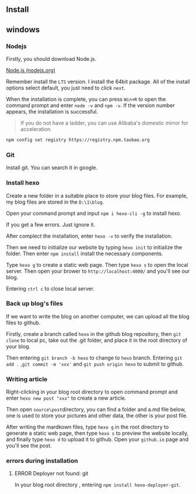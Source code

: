 ## Install

## windows

### Nodejs

Firstly, you should download Node.js.

[Node.js (nodejs.org)](https://nodejs.org/en/)

Remember install the `LTS` version. I install the 64bit package. All of the install options select default, you just need to click `next`.

When the installation is complete, you can press `Win+R` to open the command prompt and enter `node -v` and `npm -v`. If the version number appears, the installation is successful.

> If you do not have a ladder, you can use Alibaba's domestic mirror for acceleration.

```bash
npm config set registry https://registry.npm.taobao.org
```

### Git

Install git. You can search it in google.

### Install hexo

Create a new folder in a suitable place to store your blog files. For example, my blog files are stored in the `D:\1\blog`.

Open your command prompt and input `npm i hexo-cli -g` to install hexo.

If you get a few errors. Just ignore it.

After complect the installation, enter `hexo -v` to verify the installation.

Then we need to initialize our website by typing `hexo init` to initialize the folder. Then enter `npm install` install the necessary components.

Type `hexo g` to create a static web page. Then type `hexo s` to open the local server. Then open your brower to `http://localhost:4000/` and you'll see our blog.

Entering `ctrl c` to close local server.

### Back up blog's files

If we want to write the blog on another computer, we can upload all the blog files to github.

Firstly, create a branch called `hexo` in the github blog repository, then `git clone` to local pc, take out the .git folder, and place it in the root directory of your blog.

Then entering `git branch -b hexo` to change to `hexo` branch. Entering `git add .` ,`git commit -m 'xxx'` and `git push origin hexo` to submit to github.

### Writing article

Right-clicking in your blog root directory to open command prompt and enter `hexo new post "xxx"` to create a new article.

Then open `source\post`directory, you can find a folder and a.md file below, one is used to store your pictures and other data, the other is your post file.

After writing the mardkown files, type `hexo g` in the root directory to generate a static web page, then type `hexo s` to preview the website locally, and finally type `hexo d` to upload it to github. Open your `github.io` page and you'll see the post.





### errors during installation

1. ERROR Deployer not found: git

   In your blog root directory , entering `npm install hexo-deployer-git`.



